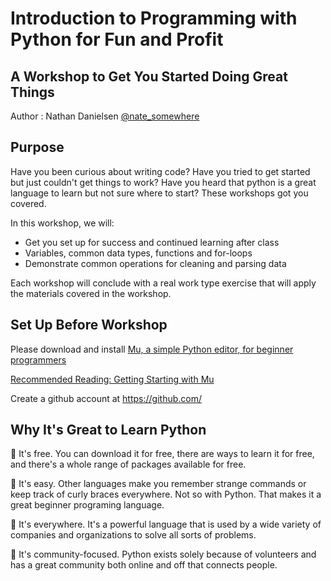 # Introduction to Programming with Python for Fun and Profit
## A Workshop to Get You Started Doing Great Things

Author : Nathan Danielsen [@nate_somewhere](https://twitter.com/nate_somewhere)

## Purpose

Have you been curious about writing code? Have you tried to get started but just couldn't get things to work? Have you heard that python is a great language to learn but not sure where to start? These workshops got you covered.  

In this workshop, we will:
- Get you set up for success and continued learning after class
- Variables, common data types, functions and for-loops
- Demonstrate common operations for cleaning and parsing data

Each workshop will conclude with a real work type exercise that will apply the materials covered in the workshop.

## Set Up Before Workshop

Please download and install [Mu, a simple Python editor, for beginner programmers](https://codewith.mu/)

[Recommended Reading: Getting Starting with Mu](https://codewith.mu/en/tutorials/1.0/start)

Create a github account at https://github.com/



## Why It's Great to Learn Python

:snake: It's free. You can download it for free, there are ways to learn it for free, and there's a whole range of packages available for free.

:snake: It's easy. Other languages make you remember strange commands or keep track of curly braces everywhere. Not so with Python. That makes it a great beginner programing language.

:snake: It's everywhere. It's a powerful language that is used by a wide variety of companies and organizations to solve all sorts of problems.

:snake: It's community-focused. Python exists solely because of volunteers and has a great community both online and off that connects people.
